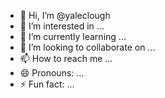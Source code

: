- 👋 Hi, I’m @yaleclough
- 👀 I’m interested in ...
- 🌱 I’m currently learning ...
- 💞️ I’m looking to collaborate on ...
- 📫 How to reach me ...
- 😄 Pronouns: ...
- ⚡ Fun fact: ...

<!---
yaleclough/yaleclough is a ✨ special ✨ repository because its `README.md` (this file) appears on your GitHub profile.
You can click the Preview link to take a look at your changes.
--->
